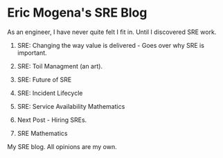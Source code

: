 # Eric Mogena's SRE Blog

As an engineer, I have never quite felt I fit in. Until I discovered SRE work.

1. SRE: Changing the way value is delivered - Goes over why SRE is important.
2. SRE: Toil Managment (an art).
3. SRE: Future of SRE
4. SRE: Incident Lifecycle
5. SRE: Service Availability Mathematics

3. Next Post - Hiring SREs.
4. SRE Mathematics



My SRE blog. All opinions are my own.
